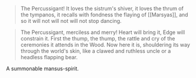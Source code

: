 > The Percussigant! It loves the sistrum's shiver, it loves the thrum of the tympanos, it recalls with fondness the flaying of [[Marsyas]], and so it will not will not will not stop dancing.

>The Percussigant, merciless and merry! Heart will bring it, Edge will constrain it.
>First the thump, the thump, the rattle and cry of the ceremonies it attends in the Wood. Now here it is, shouldering its way through the world's skin, like a clawed and ruthless uncle or a headless flapping bear.

A summonable mansus-spirit.